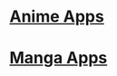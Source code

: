 # **[Anime Apps](https://github.com/Piratezparty/Piratezparty/blob/main/Anime-Manga-Apps.md#android-anime)**
# **[Manga Apps](https://github.com/Piratezparty/Piratezparty/blob/main/Anime-Manga-Apps.md#android-manga)**
